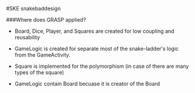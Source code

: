 #SKE snakebaddesign


###Where does GRASP applied?
* Board, Dice, Player, and Squares are created for low coupling and reusability

* GameLogic is created for separate most of the snake-ladder's logic from the GameActivity.

* Square is implemented for the polymorphism (in case of there are many types of the square)

* GameLogic contain Board becuase it is creator of the Board
